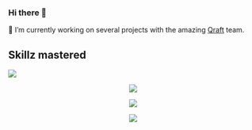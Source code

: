 ### Hi there 👋

🔭 I’m currently working on several projects with the amazing [Qraft](https://github.com/qrafttech) team.

## Skillz mastered
<img src="https://qraft.tech/_next/static/media/dinosaur.34433edd.svg" />

<p align="center">
  <a href="https://skillicons.dev">
    <img src="https://skillicons.dev/icons?i=c,rails,redis,graphql" />
  </a>
</p>
<p align="center">
  <a href="https://skillicons.dev">
    <img src="https://skillicons.dev/icons?i=react,redux,js,html" />
  </a>
</p>
<p align="center">
  <a href="https://skillicons.dev">
    <img src="https://skillicons.dev/icons?i=heroku,cloudflare,git,github,postman,instagram" />
  </a>
</p>

<!--
**Alex153/alex153** is a ✨ _special_ ✨ repository because its `README.md` (this file) appears on your GitHub profile.

Here are some ideas to get you started:

- 🔭 I’m currently working on ...
- 🌱 I’m currently learning ...
- 👯 I’m looking to collaborate on ...
- 🤔 I’m looking for help with ...
- 💬 Ask me about ...
- 📫 How to reach me: ...
- 😄 Pronouns: ...
- ⚡ Fun fact: ...
-->
